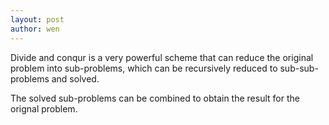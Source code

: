 ```yaml
---
layout: post
author: wen
---
```


Divide and conqur is a very powerful scheme that can reduce the original problem into sub-problems, which can be recursively reduced to sub-sub-problems and solved.

The solved sub-problems can be combined to obtain the result for the orignal problem.